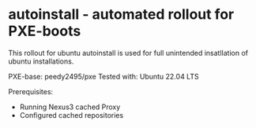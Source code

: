 # autoinstall - automated rollout for PXE-boots

This rollout for ubuntu autoinstall is used for full unintended insatllation of ubuntu installations.

PXE-base: peedy2495/pxe
Tested with: Ubuntu 22.04 LTS

Prerequisites:
- Running Nexus3 cached Proxy
- Configured cached repositories
